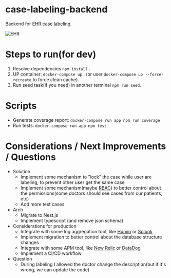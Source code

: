 # case-labeling-backend
Backend for [EHR case labeling](https://github.com/rdiego26/case-labeling-frontend).

![EHR](https://belitsoft.com/uploads/images/blog/posts/previews/image_155930182239.jpg)

# Steps to run(for dev)
1. Resolve dependencies `npm install` .
2. UP container: `docker-compose up` . (or user `docker-compose up --force-recreate` to force clean cache).
3. Run seed task(if you need) in another terminal `npm run seed`.

# Scripts
- Generate coverage report: `docker-compose run app npm run coverage`
- Run tests: `docker-compose run app npm test`

# Considerations / Next Improvements / Questions
- Solution
  - Implement some mechanism to "lock" the case while user are labeling, to prevent other user get the same case
  - Implement some mechanism(maybe [RBAC](https://en.wikipedia.org/wiki/Role-based_access_control)) to better control about the permissions(some doctors should see cases from our patients, etc)
  - Add more test cases 
- Arch
  - Migrate to Nest.js
  - Implement typescript (and remove json schema)
- Considerations for production
  - Integrate with some log aggregation tool, like [Humio](https://www.humio.com/) or [Splunk](https://www.splunk.com/)
  - Implement migration to better control about the database structure changes
  - Integrate with some APM tool, like [New Relic](https://newrelic.com/) or [DataDog](https://www.datadoghq.com/)
  - Implement a CI/CD workflow
- Question
  - During labeling I allowed the doctor change the description(but if it's wrong, we can update the code)
